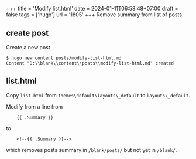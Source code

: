+++
title = 'Modify list.html'
date = 2024-01-11T06:58:48+07:00
draft = false
tags = ['hugo']
url = '1805'
+++
Remove summary from list of posts.
<!--more-->


## create post
Create a new post
```
$ hugo new content posts/modify-list-html.md
Content "D:\\blank\\content\\posts\\modify-list-html.md" created
```

## list.html
Copy `list.html` from `themes\default\layouts\_default` to `layouts\_default`.

Modify from a line from

```
    {{ .Summary }}
```

to

```
    <!--{{ .Summary }}-->
```

which removes posts summary in `/blank/posts/` but not yet in `/blank/`.